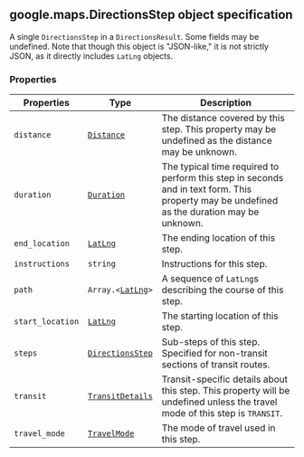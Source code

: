 <h2 id="DirectionsStep">
google.maps.DirectionsStep
object specification
</h2><p>A single <code>DirectionsStep</code> in a <code>DirectionsResult</code>. Some fields may be undefined. Note that though this object is "JSON-like," it is not strictly JSON, as it directly includes <code>LatLng</code> objects.</p><h3>Properties</h3><table summary="interface DirectionsStep - Properties" width="100%">
<thead>
<tr><th>Properties</th>
<th>Type</th>
<th>Description</th>
</tr></thead>
<tbody>
<tr>
<td><code>distance</code></td>
<td><code><a href="#Distance">Distance</a></code></td>
<td>The distance covered by this step. This property may be undefined as the distance may be unknown.</td>
</tr>
<tr>
<td><code>duration</code></td>
<td><code><a href="#Duration">Duration</a></code></td>
<td>The typical time required to perform this step in seconds and in text form. This property may be undefined as the duration may be unknown.</td>
</tr>
<tr>
<td><code>end_location</code></td>
<td><code><a href="#LatLng">LatLng</a></code></td>
<td>The ending location of this step.</td>
</tr>
<tr>
<td><code>instructions</code></td>
<td><code>string</code></td>
<td>Instructions for this step.</td>
</tr>
<tr>
<td><code>path</code></td>
<td><code>Array.&lt;<a href="#LatLng">LatLng</a>&gt;</code></td>
<td>A sequence of <code>LatLng</code>s describing the course of this step.</td>
</tr>
<tr>
<td><code>start_location</code></td>
<td><code><a href="#LatLng">LatLng</a></code></td>
<td>The starting location of this step.</td>
</tr>
<tr>
<td><code>steps</code></td>
<td><code><a href="#DirectionsStep">DirectionsStep</a></code></td>
<td>Sub-steps of this step. Specified for non-transit sections of transit routes.</td>
</tr>
<tr>
<td><code>transit</code></td>
<td><code><a href="#TransitDetails">TransitDetails</a></code></td>
<td>Transit-specific details about this step. This property will be undefined unless the travel mode of this step is <code>TRANSIT</code>.</td>
</tr>
<tr>
<td><code>travel_mode</code></td>
<td><code><a href="#TravelMode">TravelMode</a></code></td>
<td>The mode of travel used in this step.</td>
</tr>
</tbody>
</table>